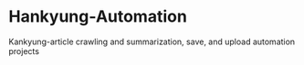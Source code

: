 # Hankyung-Automation
Kankyung-article crawling and summarization, save, and upload automation projects
